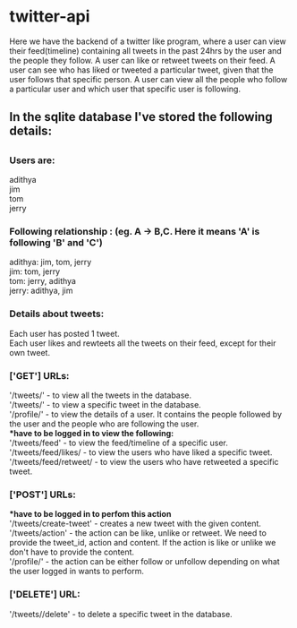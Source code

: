# twitter-api

Here we have the backend of a twitter like program, where a user can view their feed(timeline) containing all tweets in the past 24hrs by the user and the people they follow. 
A user can like or retweet tweets on their feed.
A user can see who has liked or tweeted a particular tweet, given that the user follows that specific person.
A user can view all the people who follow a particular user and which user that specific user is following. 

<h2>In the sqlite database I've stored the following details:<h2>

<h3>Users are:</h3>
adithya
<br>jim
<br>tom
<br>jerry

<h3>Following relationship : (eg. A -> B,C. Here it means 'A' is following 'B' and 'C')</h3>
adithya: jim, tom, jerry
<br>jim: tom, jerry
<br>tom: jerry, adithya
<br>jerry: adithya, jim

<h3>Details about tweets:</h3>
Each user has posted 1 tweet.
<br>Each user likes and rewteets all the tweets on their feed, except for their own tweet.

<h3>['GET'] URLs:</h3>
'/tweets/' - to view all the tweets in the database.
<br>'/tweets/<int:tweet_id>' - to view a specific tweet in the database.
<br>'/profile/<str:username>' - to view the details of a user. It contains the people followed by the user and the people who are following the user.
<br><b>*have to be logged in to view the following:</b>
<br>'/tweets/feed' - to view the feed/timeline of a specific user.
<br>'/tweets/feed/likes/<int:tweet_id> - to view the users who have liked a specific tweet.
<br>'/tweets/feed/retweet/<int:tweet_id> - to view the users who have retweeted a specific tweet.
<h3>['POST'] URLs:</h3>
<b>*have to be logged in to perfom this action</b>
<br>'/tweets/create-tweet' - creates a new tweet with the given content.
<br>'/tweets/action' - the action can be like, unlike or retweet. We need to provide the tweet_id, action and content. If the action is like or unlike we don't have to provide the content.
<br>'/profile/<str:username>' - the action can be either follow or unfollow depending on what the user logged in wants to perform.
<h3>['DELETE'] URL:</h3>
'/tweets/<int:tweet_id>/delete' - to delete a specific tweet in the database.
